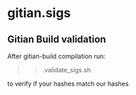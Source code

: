 # gitian.sigs

## Gitian Build validation

After gitian-build compilation run:

>> .validate_sigs.sh

to verify if your hashes match our hashes
